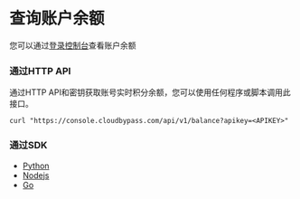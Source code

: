 # 查询账户余额

您可以通过[登录控制台](https://console.cloudbypass.com/#/api/)查看账户余额

### 通过HTTP API

通过HTTP API和密钥获取账号实时积分余额，您可以使用任何程序或脚本调用此接口。

```shell
curl "https://console.cloudbypass.com/api/v1/balance?apikey=<APIKEY>"
```

### 通过SDK

* [Python](/zh-cn/python_sdk?id=查询余额)
* [Nodejs](/zh-cn/nodejs_sdk?id=查询余额)
* [Go](/zh-cn/golang_sdk?id=查询余额)
